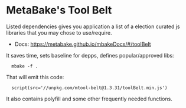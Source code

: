

# MetaBake's Tool Belt


Listed dependencies gives you application a list of a election curated js libraries that you may chose to use/require.

- Docs: https://metabake.github.io/mbakeDocs/#/toolBelt

It saves time, sets baseline for depps, defines popular/approved libs:

      mbake -f .

That will emit this code:

      script(src='//unpkg.com/mtool-belt@1.3.31/toolBelt.min.js')

It also contains polyfill and some other frequently needed functions.

